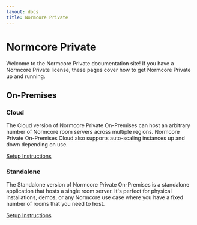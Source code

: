 ```yaml
---
layout: docs
title: Normcore Private
---
```

# Normcore Private
Welcome to the Normcore Private documentation site! If you have a Normcore Private license, these pages cover how to get Normcore Private up and running.

## On-Premises
### Cloud
The Cloud version of Normcore Private On-Premises can host an arbitrary number of Normcore room servers across multiple regions. Normcore Private On-Premises Cloud also supports auto-scaling instances up and down depending on use.

[Setup Instructions](./on-premises/google-cloud-setup.md)

### Standalone
The Standalone version of Normcore Private On-Premises is a standalone application that hosts a single room server. It's perfect for physical installations, demos, or any Normcore use case where you have a fixed number of rooms that you need to host.

[Setup Instructions](./)
